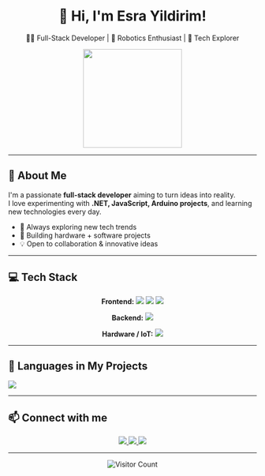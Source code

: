 <!-- HEADER -->
<h1 align="center">💫 Hi, I'm Esra Yildirim!</h1>
<p align="center">
  👩‍💻 Full-Stack Developer | 🤖 Robotics Enthusiast | 🚀 Tech Explorer
</p>
<p align="center">
  <img src="[https://media.giphy.com/media/3o7qDPqCqLoN0H2DFK/giphy.gif](https://www.google.com/url?sa=i&url=https%3A%2F%2Fwww.pinterest.com%2Fpin%2Fthoughts-productions-of-grandeur--597993656782860897%2F&psig=AOvVaw2yZWOh0Y9HhJ0opLs1Tpa5&ust=1757188667068000&source=images&cd=vfe&opi=89978449&ved=0CBQQjRxqFwoTCMDO-oS0wo8DFQAAAAAdAAAAABB0)" width="200"/>
</p>

---

<!-- ABOUT ME -->
## 🌟 About Me
I'm a passionate **full-stack developer** aiming to turn ideas into reality.  
I love experimenting with **.NET, JavaScript, Arduino projects**, and learning new technologies every day.  

- 🚀 Always exploring new tech trends  
- 🤖 Building hardware + software projects  
- 💡 Open to collaboration & innovative ideas  

---

<!-- TECH STACK -->
## 💻 Tech Stack

<p align="center">
  <strong>Frontend:</strong>  
  <img src="https://img.shields.io/badge/HTML5-E34F26?style=for-the-badge&logo=html5&logoColor=white"/> 
  <img src="https://img.shields.io/badge/CSS3-1572B6?style=for-the-badge&logo=css3&logoColor=white"/>
  <img src="https://img.shields.io/badge/JavaScript-F7DF1E?style=for-the-badge&logo=javascript&logoColor=black"/>
</p>
<p align="center">
  <strong>Backend:</strong>  
  <img src="https://img.shields.io/badge/.NET-5C2D91?style=for-the-badge&logo=.net&logoColor=white"/>
</p>
<p align="center">
  <strong>Hardware / IoT:</strong>  
  <img src="https://img.shields.io/badge/Arduino-00979D?style=for-the-badge&logo=Arduino&logoColor=white"/>
</p>

---

## 📂 Languages in My Projects

<!-- Replace REPO_NAME with your GitHub repository name -->
<img src="https://github-readme-stats.vercel.app/api/top-langs/?username=EsraYildirim&repo=REPO_NAME&theme=radical&layout=compact" />

---

<!-- SOCIAL LINKS -->
## 📫 Connect with me
<p align="center">
  <a href="https://linkedin.com/in/esrayildirim" target="_blank">
    <img src="https://img.shields.io/badge/LinkedIn-%230077B5?style=for-the-badge&logo=linkedin&logoColor=white"/>
  </a>
  <a href="https://twitter.com/yourhandle" target="_blank">
    <img src="https://img.shields.io/badge/Twitter-%231DA1F2?style=for-the-badge&logo=twitter&logoColor=white"/>
  </a>
  <a href="https://github.com/EsraYildirim" target="_blank">
    <img src="https://img.shields.io/badge/GitHub-%23121011?style=for-the-badge&logo=github&logoColor=white"/>
  </a>
</p>

---

<!-- VISITOR COUNTER -->
<p align="center">
  <img src="https://komarev.com/ghpvc/?username=EsraYildirim&color=brightgreen" alt="Visitor Count"/>
</p>
